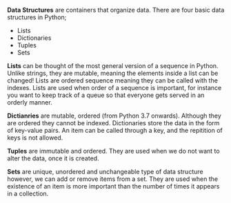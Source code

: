 **Data Structures** are containers that organize data. There are four basic data structures in Python;
* Lists
* Dictionaries
* Tuples
* Sets

**Lists** can be thought of the most general version of a sequence in Python. Unlike strings, they are mutable, meaning the elements inside a list can be changed! Lists are ordered sequence meaning they can be called with the indexes. Lists are used when order of a sequence is important, for instance you want to keep track of a queue so that everyone gets served in an orderly manner.

**Dictianries** are mutable, ordered (from Python 3.7 onwards). Although they are ordered they cannot be indexed. Dictionaries store the data in the form of key-value pairs. An item can be called through a key, and the repitition of keys is not allowed.

**Tuples** are immutable and ordered. They are used when we do not want to alter the data, once it is created.

**Sets** are unique, unordered and unchangeable type of data structure however, we can add or remove items from a set. They are used when the existence of an item is more important than the number of times it appears in a collection.
